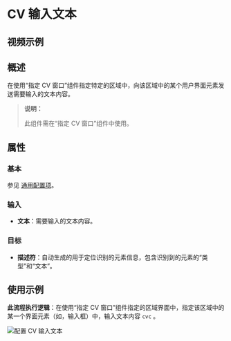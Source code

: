 # CV 输入文本

## 视频示例

## 概述

在使用“指定 CV 窗口”组件指定特定的区域中，向该区域中的某个用户界面元素发送需要输入的文本内容。

> **说明：**
>
> 此组件需在“指定 CV 窗口”组件中使用。

## 属性

### 基本

参见 [通用配置项](./../Appendix/CommonConfigurationItems.md)。

### 输入

- **文本**：需要输入的文本内容。

### 目标

- **描述符**：自动生成的用于定位识别的元素信息，包含识别到的元素的“类型”和“文本”。

## 使用示例

**此流程执行逻辑**：在使用“指定 CV 窗口”组件指定的区域界面中，指定该区域中的某一个界面元素（如，输入框）中，输入文本内容 `cvc` 。

![配置 CV 输入文本](https://docimages.blob.core.chinacloudapi.cn/images/Activities/cvinputtext20211109.png)
